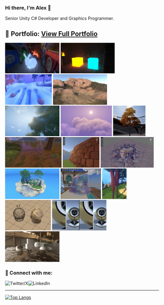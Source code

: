 ### Hi there, I'm Alex 👋
Senior Unity C# Developer and Graphics Programmer. <br>

## 🎨 Portfolio: [View Full Portfolio](./PORTFOLIO.md)

[<img src="https://github.com/alexmalyutindev/unity-urp-radiance-cascades/raw/master/Pictures/direction-first-sponza.png" height=100>](https://github.com/alexmalyutindev/unity-urp-radiance-cascades)
[<img src="https://github.com/alexmalyutindev/unity-poor-gi/raw/master/Pictures/preview-sponza-1.png" height=100>](https://github.com/alexmalyutindev/unity-poor-gi/)
[<img src="./files/interactive-snow.png" height=100>](https://x.com/alexmalyutindev/status/1841541664277475583) 
<img src="./files/geom-terrain-blend.png" height=100>
[<img src="./files/god-rays.png" height=100>](https://www.youtube.com/watch?v=VdiVuQF2p2k)
<img src="./files/6-way-lighting-skybox-clouds.png" height=100>
[<img src="./files/foliage-translucency.png" height=100>](https://x.com/alexmalyutindev/status/1855704297050116353)
<img src="./files/water/water-mud.png" height=100>
<img src="./files/pom.png" height=100> 
[<img src="./files/pom-decal-1.png" height=100>](https://x.com/alexmalyutindev/status/1845736017568903455)
<img src="./files/volumetric-clouds.png" height=100> 
<img src="./files/ice.png" height=100>
<img src="./files/vertex-animated-cloth.gif" height=100>
<img src="https://github.com/alexmalyutindev/alexmalyutindev/raw/portfolio/files/imposters/imposters-peview.png" height=100>
[<img src="./files/cmaa2.png" height=100>](https://github.com/alexmalyutindev/unity-cmaa2)
[<img src="https://github.com/alexmalyutindev/urp-ssr/raw/master/Pictures/Preview_001.jpg" height=100>](https://github.com/alexmalyutindev/urp-ssr/)


[//]: # (<img src="./files/terrain-triplanar-mapping.png" height=100>)
[//]: # (<img src="./files/terrain-height-blend.png" height=100>)

### 🔗 Connect with me:
[<img align="left" alt="Twitter/X" src="https://img.shields.io/badge/X-000000?style=for-the-badge&logo=X&logoColor=white" />][twitter]
[<img align="left" alt="LinkedIn" src="https://img.shields.io/badge/LinkedIn-0077B5?style=for-the-badge&logo=linkedin&logoColor=white" />][linkedin]
<br>

[//]: [![ko-fi](https://ko-fi.com/img/githubbutton_sm.svg)](https://ko-fi.com/N4N5NUE5P)

___
[![Top Langs](https://github-readme-stats.vercel.app/api/top-langs/?username=alexmalyutindev&layout=compact&theme=github_dark&hide_border=true)](https://github.com/alexmalyutindev)


[twitter]: https://x.com/alexmalyutindev/
[linkedin]: https://www.linkedin.com/in/alexmalyutindev/
